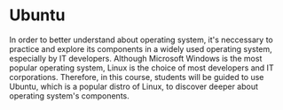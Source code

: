 # Ubuntu
In order to better understand about operating system, it's neccessary to practice and explore its components in a widely used operating system, especially by IT developers. Although Microsoft Windows is the most popular operating system, Linux is the choice of most developers and IT corporations. Therefore, in this course, students will be guided to use Ubuntu, which is a popular distro of Linux, to discover deeper about operating system's components.
